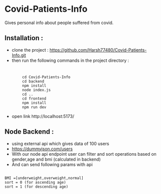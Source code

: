 # Covid-Patients-Info
   Gives personal info about people suffered from covid.

## Installation :
* clone the project : https://github.com/Harsh77480/Covid-Patients-Info.git
* then run the following commands in the project directory :
#
    		cd Covid-Patients-Info 
    		cd backend 
    		npm install 
    		node index.js 
    		cd .. 
    		cd frontend 
    		npm install 
    		npm run dev 


* open link http://localhost:5173/
## Node Backend :
* using external api which gives data of 100 users 
* https://dummyjson.com/users 
* With our node api endpoint user can filter and sort operations based on gender,age and bmi (calculated in backend)
* And can send following params with api
##
    BMI =[underweight,overweight,normal] 
    sort = 0 (for ascending age)
    sort = 1 (for descending age)
		
